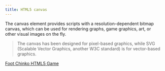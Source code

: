 ```yaml
---
title: HTML5 canvas
---
```


The canvas element provides scripts with a resolution-dependent bitmap canvas, which can be used for rendering graphs, game graphics, art, or other visual images on the fly.

> The canvas has been designed for pixel-based graphics, while SVG (Scalable Vector Graphics, another W3C standard) is for vector-based graphics.

[Foot Chinko HTML5 Game](http://games.cdn.famobi.com/html5games/f/foot-chinko/v1/?fg_domain=play.famobi.com&fg_aid=A1000-1&fg_uid=910b5620-32b5-46df-a69d-f0e7f412ac2f&fg_pid=4638e320-4444-4514-81c4-d80a8c662371&fg_beat=721)
